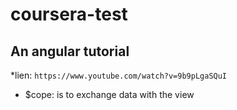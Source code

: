 # coursera-test
## An angular tutorial

*lien: `https://www.youtube.com/watch?v=9b9pLgaSQuI`

* $cope: is to exchange data with the view
